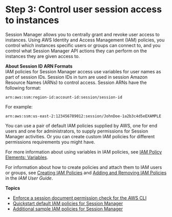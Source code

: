 # Step 3: Control user session access to instances<a name="session-manager-getting-started-restrict-access"></a>

Session Manager allows you to centrally grant and revoke user access to instances\. Using AWS Identity and Access Management \(IAM\) policies, you control which instances specific users or groups can connect to, and you control what Session Manager API actions they can perform on the instances they are given access to\. 

**About Session ID ARN Formats**  
IAM policies for Session Manager access use variables for user names as part of session IDs\. Session IDs in turn are used in session Amazon Resource Names \(ARNs\) to control access\. Session ARNs have the following format:

```
arn:aws:ssm:region-id:account-id:session/session-id
```

For example:

```
arn:aws:ssm:us-east-2:123456789012:session/JohnDoe-1a2b3c4d5eEXAMPLE
```

You can use a pair of default IAM policies supplied by AWS, one for end users and one for administrators, to supply permissions for Session Manager activities\. Or you can create custom IAM policies for different permissions requirements you might have\.

For more information about using variables in IAM policies, see [IAM Policy Elements: Variables](https://docs.aws.amazon.com/IAM/latest/UserGuide/reference_policies_variables.html)\. 

For information about how to create policies and attach them to IAM users or groups, see [Creating IAM Policies](https://docs.aws.amazon.com/IAM/latest/UserGuide/access_policies_create.html) and [Adding and Removing IAM Policies](https://docs.aws.amazon.com/IAM/latest/UserGuide/access_policies_manage-attach-detach.html) in the *IAM User Guide*\.

**Topics**
+ [Enforce a session document permission check for the AWS CLI](getting-started-sessiondocumentaccesscheck.md)
+ [Quickstart default IAM policies for Session Manager](getting-started-restrict-access-quickstart.md)
+ [Additional sample IAM policies for Session Manager](getting-started-restrict-access-examples.md)